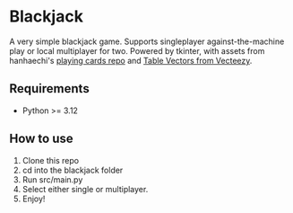 # Blackjack
A very simple blackjack game. Supports singleplayer against-the-machine play or local multiplayer for two. Powered by tkinter, with assets from hanhaechi's [playing cards repo](https://github.com/hanhaechi/playing-cards/tree/master) and <a href="https://www.vecteezy.com/free-vector/table">Table Vectors from Vecteezy</a>.

## Requirements
- Python >= 3.12

## How to use
1. Clone this repo
2. cd into the blackjack folder
3. Run src/main.py
4. Select either single or multiplayer.
5. Enjoy!
